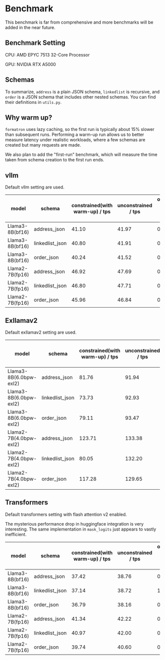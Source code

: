 # Benchmark
This benchmark is far from comprehensive and more benchmarks will be added in the
near future. 
## Benchmark Setting
CPU: AMD EPYC 7513 32-Core Processor

GPU: NVIDIA RTX A5000
## Schemas
To summarize, `address` is a plain JSON schema, `linkedlist` is recursive,
and `order` is a JSON schema that includes other nested schemas.
You can find their definitions in `utils.py`.
## Why warm up?
`formatron` uses lazy caching,
so the first run is typically about 15% slower than subsequent runs.
Performing a warm-up run allows us to better measure latency under realistic workloads,
where a few schemas are created but many requests are made.

We also plan to add the "first-run" benchmark, which will measure the time taken from
schema creation to the first run ends. 
## vllm
Default vllm setting are used.

| model           | schema          | constrained(with warm-up) / tps | unconstrained / tps | overhead per token / ms |
|-----------------|-----------------|---------------------------------|---------------------|-------------------------|
| Llama3-8B(bf16) | address_json    | 41.10                           | 41.97               | 0.50                    |
| Llama3-8B(bf16) | linkedlist_json | 40.80                           | 41.91               | 0.65                    |
| Llama3-8B(bf16) | order_json      | 40.24                           | 41.52               | 0.77                    |
| Llama2-7B(fp16) | address_json    | 46.92                           | 47.69               | 0.34                    |
| Llama2-7B(fp16) | linkedlist_json | 46.80                           | 47.71               | 0.41                    |
| Llama2-7B(fp16) | order_json      | 45.96                           | 46.84               | 0.41                    |
## Exllamav2
Default exllamav2 setting are used.

| model                  | schema          | constrained(with warm-up) / tps | unconstrained / tps | overhead per token / ms |
|------------------------|-----------------|---------------------------------|---------------------|-------------------------|
| Llama3-8B(6.0bpw-exl2) | address_json    | 81.76                           | 91.94               | 1.36                    |
| Llama3-8B(6.0bpw-exl2) | linkedlist_json | 73.73                           | 92.93               | 2.82                    |
| Llama3-8B(6.0bpw-exl2) | order_json      | 79.11                           | 93.47               | 1.96                    |
| Llama2-7B(4.0bpw-exl2) | address_json    | 123.71                          | 133.38              | 0.55                    |
| Llama2-7B(4.0bpw-exl2) | linkedlist_json | 80.05                           | 132.20              | 4.90                    |
| Llama2-7B(4.0bpw-exl2) | order_json      | 117.28                          | 129.65              | 0.82                    |

## Transformers
Default transformers setting with flash attention v2 enabled.

The mysterious performance drop in huggingface integration is very interesting. 
The same implementation in `mask_logits` just appears to vastly inefficient.

| model           | schema          | constrained(with warm-up) / tps | unconstrained / tps | overhead per token / ms |
|-----------------|-----------------|---------------------------------|---------------------|-------------------------|
| Llama3-8B(bf16) | address_json    | 37.42                           | 38.76               | 0.91                    |
| Llama3-8B(bf16) | linkedlist_json | 37.14                           | 38.72               | 1.09                    |
| Llama3-8B(bf16) | order_json      | 36.79                           | 38.16               | 0.97                    |
| Llama2-7B(fp16) | address_json    | 41.34                           | 42.22               | 0.50                    |
| Llama2-7B(fp16) | linkedlist_json | 40.97                           | 42.00               | 0.60                    |
| Llama2-7B(fp16) | order_json      | 39.74                           | 40.60               | 0.54                    |